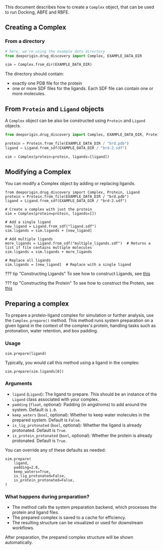 This document describes how to create a `Complex` object, that can be used to run Docking, ABFE and RBFE. 


## Creating a Complex

### From a directory 

```python
# here, we're using the example data directory
from deeporigin.drug_discovery import Complex, EXAMPLE_DATA_DIR

sim = Complex.from_dir(EXAMPLE_DATA_DIR)
```

The directory should contain:

- exactly one PDB file for the protein
- one or more SDF files for the ligands. Each SDF file can contain one or more molecules.

## From `Protein` and `Ligand` objects

A `Complex` object can be also be constructed using `Protein` and `Ligand` objects. 

```python
from deeporigin.drug_discovery import Complex, EXAMPLE_DATA_DIR, Protein, Ligand

protein = Protein.from_file(EXAMPLE_DATA_DIR / "brd.pdb")
ligand = Ligand.from_sdf(EXAMPLE_DATA_DIR / "brd-2.sdf")

sim = Complex(protein=protein, ligands=[ligand])
```

## Modifying a Complex

You can modify a Complex object by adding or replacing ligands. 

```{.python notest}
from deeporigin.drug_discovery import Complex, Protein, Ligand
protein = Protein.from_file(EXAMPLE_DATA_DIR / "brd.pdb")
ligand = Ligand.from_sdf(EXAMPLE_DATA_DIR / "brd-2.sdf")

# Create a complex with just the protein
sim = Complex(protein=protein, ligands=[])

# Add a single ligand
new_ligand = Ligand.from_sdf("ligand.sdf")
sim.ligands = sim.ligands + [new_ligand]

# Add multiple ligands
more_ligands = Ligand.from_sdf("multiple_ligands.sdf")  # Returns a list if file contains multiple molecules
sim.ligands = sim.ligands + more_ligands

# Replace all ligands
sim.ligands = [new_ligand]  # Replace with a single ligand
```

??? tip "Constructing Ligands"
    To see how to construct Ligands, see [this](./ligands.md)

??? tip "Constructing the Protein"
    To see how to construct the Protein, see [this](./proteins.md)

## Preparing a complex

To prepare a protein-ligand complex for simulation or further analysis, use the `Complex.prepare()` method. This method runs system preparation on a given ligand in the context of the complex's protein, handling tasks such as protonation, water retention, and box padding.

### Usage

```{.python notest}
sim.prepare(ligand)
```

Typically, you would call this method using a ligand in the complex:

```{.python notest}
sim.prepare(sim.ligands[0])
```

### Arguments

- `ligand` (`Ligand`): The ligand to prepare. This should be an instance of the `Ligand` class associated with your complex.
- `padding` (`float`, optional): Padding (in angstroms) to add around the system. Default is `1.0`.
- `keep_waters` (`bool`, optional): Whether to keep water molecules in the prepared system. Default is `False`.
- `is_lig_protonated` (`bool`, optional): Whether the ligand is already protonated. Default is `True`.
- `is_protein_protonated` (`bool`, optional): Whether the protein is already protonated. Default is `True`.

You can override any of these defaults as needed:

```{.python notest}
sim.prepare(
    ligand,
    padding=2.0,
    keep_waters=True,
    is_lig_protonated=False,
    is_protein_protonated=False,
)
```

### What happens during preparation?

- The method calls the system preparation backend, which processes the protein and ligand files.
- The prepared complex is saved to a cache for efficiency.
- The resulting structure can be visualized or used for downstream workflows.

After preparation, the prepared complex structure will be shown automatically.


